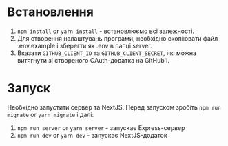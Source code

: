 # Встановлення

1. `npm install` or `yarn install` - встановлюємо всі залежності.
2. Для створення налаштувань програми, необхідно скопіювати файл .env.example і зберегти як .env в папці server.
3. Вказати `GITHUB_CLIENT_ID` та `GITHUB_CLIENT_SECRET`, які можна витягнути зі створеного OAuth-додатка на GitHub'і.

# Запуск

Необхідно запустити сервер та NextJS. Перед запуском зробіть `npm run migrate` or `yarn migrate` і далі:

1. `npm run server` or `yarn server` - запускає Express-сервер
2. `npm run dev` or `yarn dev` - запускає NextJS-додаток
